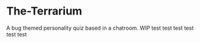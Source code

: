 # The-Terrarium
A bug themed personality quiz based in a chatroom. WIP
test test
test
test
test
test
